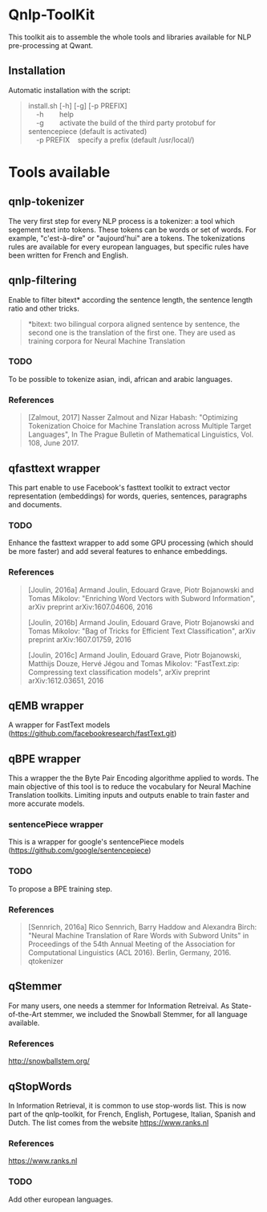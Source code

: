 # Qnlp-ToolKit

This toolkit ais to assemble the whole tools and libraries available for NLP pre-processing at Qwant.

## Installation
Automatic installation with the script: 
> install.sh [-h] [-g] [-p PREFIX] <br>
>&nbsp;&nbsp;&nbsp;&nbsp;-h&nbsp;&nbsp;&nbsp;&nbsp;&nbsp;&nbsp;&nbsp;&nbsp;help <br>
>&nbsp;&nbsp;&nbsp;&nbsp;-g&nbsp;&nbsp;&nbsp;&nbsp;&nbsp;&nbsp;&nbsp;&nbsp;activate the build of the third party protobuf for sentencepiece (default is activated) <br>
>&nbsp;&nbsp;&nbsp;&nbsp;-p PREFIX&nbsp;&nbsp;&nbsp;&nbsp;specify a prefix (default /usr/local/) <br>



# Tools available
## qnlp-tokenizer
The very first step for every NLP process is a tokenizer: a tool which segement text into tokens. These tokens  can be words or set of words. For example, "c'est-à-dire" or "aujourd'hui" are a tokens. The tokenizations rules are available for every european languages, but specific rules have been written for French and English.
## qnlp-filtering
Enable to filter bitext* according the sentence length, the sentence length ratio and other tricks.
> *bitext: two bilingual corpora aligned sentence by sentence, the second one is the translation of the first one. They are used as training corpora for Neural Machine Translation
### TODO
To be possible to tokenize asian, indi, african and arabic languages.
### References
> [Zalmout, 2017]	Nasser Zalmout and Nizar Habash: "Optimizing Tokenization Choice for Machine Translation across Multiple Target Languages", In The Prague Bulletin of Mathematical Linguistics, Vol. 108, June 2017.
>
## qfasttext wrapper
This part enable to use Facebook's fasttext toolkit to extract vector representation (embeddings) for words, queries, sentences, paragraphs and documents.
### TODO
Enhance the fasttext wrapper to add some GPU processing (which should be more faster) and add several features to enhance embeddings.
### References
> [Joulin, 2016a]	Armand Joulin, Edouard Grave, Piotr Bojanowski and Tomas Mikolov: "Enriching Word Vectors with Subword Information", arXiv preprint arXiv:1607.04606, 2016
>
> [Joulin, 2016b]	Armand Joulin, Edouard Grave, Piotr Bojanowski and Tomas Mikolov: "Bag of Tricks for Efficient Text Classification", arXiv preprint arXiv:1607.01759, 2016
>
> [Joulin, 2016c]	Armand Joulin, Edouard Grave, Piotr Bojanowski, Matthijs Douze,  Hervé Jégou and Tomas Mikolov: "FastText.zip: Compressing text classification models", arXiv preprint arXiv:1612.03651, 2016


## qEMB wrapper
A wrapper for FastText models (https://github.com/facebookresearch/fastText.git)
## qBPE wrapper
This a wrapper the the Byte Pair Encoding algorithme applied to words. The main objective of this tool is to reduce the vocabulary for Neural Machine Translation toolkits. Limiting inputs and outputs enable to train faster and more accurate models.
### sentencePiece wrapper
This is a wrapper for google's sentencePiece models (https://github.com/google/sentencepiece)
### TODO
To propose a BPE training step.
### References
> [Sennrich, 2016a]	Rico Sennrich, Barry Haddow and Alexandra Birch: "Neural Machine Translation of Rare Words with Subword Units" in Proceedings of the 54th Annual Meeting of the Association for Computational Linguistics (ACL 2016). Berlin, Germany, 2016. qtokenizer

## qStemmer
For many users, one needs a stemmer for Information Retreival. As State-of-the-Art stemmer, we included the Snowball Stemmer, for all language available.
### References
http://snowballstem.org/

## qStopWords
In Information Retrieval, it is common to use stop-words list. This is now part of the qnlp-toolkit, for French, English, Portugese, Italian, Spanish and Dutch. The list comes from the website https://www.ranks.nl

### References
https://www.ranks.nl
### TODO
Add other european languages.
